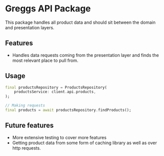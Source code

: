 # Greggs API Package

This package handles all product data and should sit between the domain and presentation layers.

## Features

- Handles data requests coming from the presentation layer and finds the most relevant place to pull from.

## Usage

```dart
final productsRepository = ProductsRepository(
    productsService: client.api.products,
);

// Making requests
final products = await productsRepository.findProducts();
```

## Future features

- More extensive testing to cover more features
- Getting product data from some form of caching library as well as over http requests.


